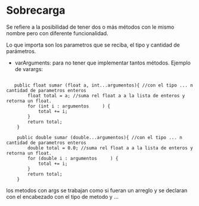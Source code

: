 # Sobrecarga

Se refiere a la posibilidad de tener dos o más métodos con le mismo nombre pero con diferente funcionalidad.

Lo que importa son los parametros que se reciba, el tipo y cantidad de parámetros.

- varArguments: para no tener que implementar tantos métodos.
Ejemplo de varargs:
```

   public float sumar (float a, int...argumentos){ //con el tipo ... n cantidad de parametros enteros
        float total = a; //suma rel float a a la lista de enteros y retorna un float.
        for (int i : argumentos     ) {
            total += i;
        }
        return total;
    }

    public double sumar (double...argumentos){ //con el tipo ... n cantidad de parametros enteros
        double total = 0.0; //suma rel float a a la lista de enteros y retorna un float.
        for (double i : argumentos     ) {
            total += i;
        }
        return total;
    }
```
los metodos con args se trabajan como si fueran un arreglo y se declaran con el encabezado con el tipo de metodo y ...